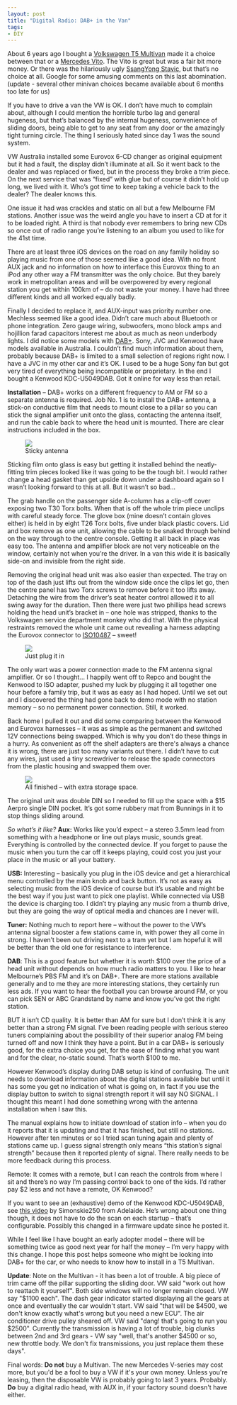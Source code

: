 ```yaml
---
layout: post
title: "Digital Radio: DAB+ in the Van"
tags:
- DIY
---
```

<meta charset="utf-8"> 
About 6 years ago I bought a <A HREF="http://en.wikipedia.org/wiki/Volkswagen_Transporter_(T5)" target="_blank">Volkswagen T5 Multivan</A> made it a choice between that or a <A HREF="http://en.wikipedia.org/wiki/Mercedes-Benz_Vito" target="_blank">Mercedes Vito</A>. The Vito is great but was a fair bit more money. Or there was the hilariously ugly <A HREF="http://www.productreview.com.au/p/ssangyong-stavic-2005-present.html" target="_blank">SsangYong Stavic</A>, but that’s no choice at all. Google for some amusing comments on this last abomination. (update - several other minivan choices became available about 6 months too late for us)  

If you have to drive a van the VW is OK. I don’t have much to complain about, although I could mention the horrible turbo lag and general hugeness, but that’s balanced by the internal hugeness, convenience of sliding doors, being able to get to any seat from any door or the amazingly tight turning circle. The thing I seriously hated since day 1 was the sound system.  

VW Australia installed some Eurovox 6-CD changer as original equipment but it had a fault, the display didn’t illuminate at all. So it went back to the dealer and was replaced or fixed, but in the process they broke a trim piece. On the next service that was “fixed” with glue but of course it didn’t hold up long, we lived with it. Who’s got time to keep taking a vehicle back to the dealer? The dealer knows this.  

One issue it had was crackles and static on all but a few Melbourne FM stations. Another issue was the weird angle you have to insert a CD at for it to be loaded right. A third is that nobody ever remembers to bring new CDs so once out of radio range you’re listening to an album you used to like for the 41st time.  

There are at least three iOS devices on the road on any family holiday so playing music from one of those seemed like a good idea. With no front AUX jack and no information on how to interface this Eurovox thing to an iPod any other way a FM transmitter was the only choice. But they barely work in metropolitan areas and will be overpowered by every regional station you get within 100km of – do not waste your money. I have had three different kinds and all worked equally badly.  

Finally I decided to replace it, and AUX-input was priority number one. Mechless seemed like a good idea. Didn’t care much about Bluetooth or phone integration. Zero gauge wiring, subwoofers, mono block amps and hojillion farad capacitors interest me about as much as neon underbody lights. I did notice some models with <A HREF="http://en.wikipedia.org/wiki/Digital_Audio_Broadcasting" target="_blank">DAB+</A>. Sony, JVC and Kenwood have models available in Australia. I couldn’t find much information about them, probably because DAB+ is limited to a small selection of regions right now. I have a JVC in my other car and it’s OK. I used to be a huge Sony fan but got very tired of everything being incompatible or proprietary. In the end I bought a Kenwood KDC-U5049DAB. Got it online for way less than retail.  

**Installation** – DAB+ works on a different frequency to AM or FM so a separate antenna is required. Job No. 1 is to install the DAB+ antenna, a stick-on conductive film that needs to mount close to a pillar so you can stick the signal amplifier unit onto the glass, contacting the antenna itself, and run the cable back to where the head unit is mounted. There are clear instructions included in the box.  
<figure>
<img src="https://github.com/aeberbach/aeberbach.github.io/blob/master/assets/img_1250.jpg?raw=true">
<figcaption>Sticky antenna</figcaption>
</figure>

Sticking film onto glass is easy but getting it installed behind the neatly-fitting trim pieces looked like it was going to be the tough bit. I would rather change a head gasket than get upside down under a dashboard again so I wasn’t looking forward to this at all. But it wasn’t so bad…  

The grab handle on the passenger side A-column has a clip-off cover exposing two T30 Torx bolts. When that is off the whole trim piece unclips with careful steady force. The glove box (mine doesn’t contain gloves either) is held in by eight T26 Torx bolts, five under black plastic covers. Lid and box remove as one unit, allowing the cable to be snaked through behind on the way through to the centre console. Getting it all back in place was easy too. The antenna and amplifier block are not very noticeable on the window, certainly not when you’re the driver. In a van this wide it is basically side-on and invisible from the right side.  

Removing the original head unit was also easier than expected. The tray on top of the dash just lifts out from the window side once the clips let go, then the centre panel has two Torx screws to remove before it too lifts away. Detaching the wire from the driver’s seat heater control allowed it to all swing away for the duration. Then there were just two phillips head screws holding the head unit’s bracket in – one hole was stripped, thanks to the Volkswagen service department monkey who did that. With the physical restraints removed the whole unit came out revealing a harness adapting the Eurovox connector to <A HREF="http://en.wikipedia.org/wiki/Connectors_for_car_audio" target="_blank">ISO10487</A> – sweet!  
<figure>
<img src="https://github.com/aeberbach/aeberbach.github.io/blob/master/assets/img_1216.jpg?raw=true">
<figcaption>Just plug it in</figcaption>
</figure>
The only wart was a power connection made to the FM antenna signal amplifier. Or so I thought… I happily went off to Repco and bought the Kenwood to ISO adapter, pushed my luck by plugging it all together one hour before a family trip, but it was as easy as I had hoped. Until we set out and I discovered the thing had gone back to demo mode with no station memory – so no permanent power connection. Still, it worked.  

Back home I pulled it out and did some comparing between the Kenwood and Eurovox harnesses – it was as simple as the permanent and switched 12V connections being swapped. Which is why you don’t do these things in a hurry. As convenient as off the shelf adapters are there's always a chance it is wrong, there are just too many variants out there. I didn’t have to cut any wires, just used a tiny screwdriver to release the spade connectors from the plastic housing and swapped them over.  
<figure>
<img src="https://github.com/aeberbach/aeberbach.github.io/blob/master/assets/img_1248.jpg?raw=true">
<figcaption>All finished – with extra storage space.</figcaption>
</figure>
The original unit was double DIN so I needed to fill up the space with a $15 Aerpro single DIN pocket. It’s got some rubbery mat from Bunnings in it to stop things sliding around.  

*So what’s it like?*
**Aux:** Works like you’d expect – a stereo 3.5mm lead from something with a headphone or line out plays music, sounds great. Everything is controlled by the connected device. If you forget to pause the music when you turn the car off it keeps playing, could cost you just your place in the music or all your battery.  

**USB:** Interesting – basically you plug in the iOS device and get a hierarchical menu controlled by the main knob and back button. It’s not as easy as selecting music from the iOS device of course but it’s usable and might be the best way if you just want to pick one playlist. While connected via USB the device is charging too. I didn’t try playing any music from a thumb drive, but they are going the way of optical media and chances are I never will.  

**Tuner:** Nothing much to report here – without the power to the VW’s antenna signal booster a few stations came in, with power they all come in strong. I haven’t been out driving next to a tram yet but I am hopeful it will be better than the old one for resistance to interference.  

**DAB**: This is a good feature but whether it is worth $100 over the price of a head unit without depends on how much radio matters to you. I like to hear Melbourne’s PBS FM and it’s on DAB+. There are more stations available generally and to me they are more interesting stations, they certainly run less ads. If you want to hear the football you can browse around FM, or you can pick SEN or ABC Grandstand by name and know you’ve got the right station.  

BUT it isn’t CD quality. It is better than AM for sure but I don’t think it is any better than a strong FM signal. I’ve been reading people with serious stereo tuners complaining about the possibility of their superior analog FM being turned off and now I think they have a point. But in a car DAB+ is seriously good, for the extra choice you get, for the ease of finding what you want and for the clear, no-static sound. That’s worth $100 to me.  

However Kenwood’s display during DAB setup is kind of confusing. The unit needs to download information about the digital stations available but until it has some you get no indication of what is going on, in fact if you use the display button to switch to signal strength report it will say NO SIGNAL. I thought this meant I had done something wrong with the antenna installation when I saw this.  

The manual explains how to initiate download of station info – when you do it reports that it is updating and that it has finished, but still no stations. However after ten minutes or so I tried scan tuning again and plenty of stations came up. I guess signal strength only means “this station’s signal strength” because then it reported plenty of signal. There really needs to be more feedback during this process.  

Remote: It comes with a remote, but I can reach the controls from where I sit and there’s no way I’m passing control back to one of the kids. I’d rather pay $2 less and not have a remote, OK Kenwood?  

If you want to see an (exhaustive) demo of the Kenwood KDC-U5049DAB, see <A HREF="http://www.youtube.com/watch?v=HG5CjHue-4k" target="_blank">this video</A> by Simonskie250 from Adelaide. He’s wrong about one thing though, it does not have to do the scan on each startup – that’s configurable. Possibly this changed in a firmware update since he posted it.  

While I feel like I have bought an early adopter model – there will be something twice as good next year for half the money – I’m very happy with this change. I hope this post helps someone who might be looking into DAB+ for the car, or who needs to know how to install in a T5 Multivan.  

**Update**: Note on the Multivan - it has been a lot of trouble. A big piece of trim came off the pillar supporting the sliding door. VW said "work out how to reattach it yourself". Both side windows will no longer remain closed. VW say "$1100 each". The dash gear indicator started displaying all the gears at once and eventually the car wouldn't start. VW said "that will be $4500, we don't know exactly what's wrong but you need a new ECU". The air conditioner drive pulley sheared off. VW said "dang! that's going to run you $2500". Currently the transmission is having a lot of trouble, big clunks between 2nd and 3rd gears - VW say "well, that's another $4500 or so, new throttle body. We don't fix transmissions, you just replace them these days".  

Final words: **Do not** buy a Multivan. The new Mercedes V-series may cost more, but you'd be a fool to buy a VW if it's your own money. Unless you're leasing, then the disposable VW is probably going to last 3 years. Probably. **Do** buy a digital radio head, with AUX in, if your factory sound doesn't have either.